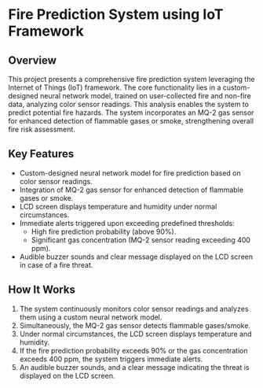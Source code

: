 
# Fire Prediction System using IoT Framework

## Overview

This project presents a comprehensive fire prediction system leveraging the Internet of Things (IoT) framework. The core functionality lies in a custom-designed neural network model, trained on user-collected fire and non-fire data, analyzing color sensor readings. This analysis enables the system to predict potential fire hazards. The system incorporates an MQ-2 gas sensor for enhanced detection of flammable gases or smoke, strengthening overall fire risk assessment.

## Key Features

- Custom-designed neural network model for fire prediction based on color sensor readings.
- Integration of MQ-2 gas sensor for enhanced detection of flammable gases or smoke.
- LCD screen displays temperature and humidity under normal circumstances.
- Immediate alerts triggered upon exceeding predefined thresholds:
  - High fire prediction probability (above 90%).
  - Significant gas concentration (MQ-2 sensor reading exceeding 400 ppm).
- Audible buzzer sounds and clear message displayed on the LCD screen in case of a fire threat.

## How It Works

1. The system continuously monitors color sensor readings and analyzes them using a custom neural network model.
2. Simultaneously, the MQ-2 gas sensor detects flammable gases/smoke.
3. Under normal circumstances, the LCD screen displays temperature and humidity.
4. If the fire prediction probability exceeds 90% or the gas concentration exceeds 400 ppm, the system triggers immediate alerts.
5. An audible buzzer sounds, and a clear message indicating the threat is displayed on the LCD screen.
 
